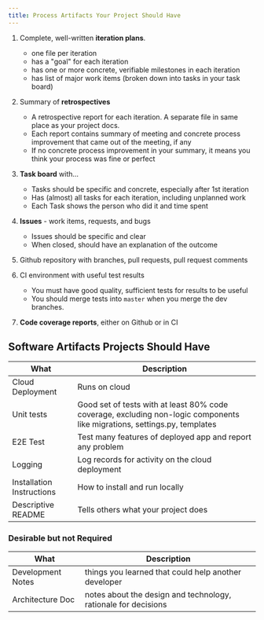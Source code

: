 ```yaml
---
title: Process Artifacts Your Project Should Have
---
```


1. Complete, well-written **iteration plans**.
   * one file per iteration
   * has a "goal" for each iteration
   * has one or more concrete, verifiable milestones in each iteration
   * has list of major work items (broken down into tasks in your task board)

2. Summary of **retrospectives**
   * A retrospective report for each iteration. A separate file in same place as your project docs.
   * Each report contains summary of meeting and concrete process improvement that came out of the meeting, if any
   * If no concrete process improvement in your summary, it means you think your process was fine or perfect

3. **Task board** with...
   * Tasks should be specific and concrete, especially after 1st iteration
   * Has (almost) all tasks for each iteration, including unplanned work
   * Each Task shows the person who did it and time spent

4. **Issues** - work items, requests, and bugs
   * Issues should be specific and clear
   * When closed, should have an explanation of the outcome

5. Github repository with branches, pull requests, pull request comments 

6. CI environment with useful test results
   * You must have good quality, sufficient tests for results to be useful
   * You should merge tests into `master` when you merge the dev branches.

7. **Code coverage reports**, either on Github or in CI

## Software Artifacts Projects Should Have

| What             | Description        |
|------------------|--------------------|
| Cloud Deployment | Runs on cloud      |
| Unit tests       | Good set of tests with at least 80% code coverage, excluding non-logic components like migrations, settings.py, templates |
| E2E Test         | Test many features of deployed app and report any problem |
| Logging          | Log records for activity on the cloud deployment |
| Installation Instructions | How to install and run locally |
| Descriptive README  | Tells others what your project does |

### Desirable but not Required

| What             | Description        |
|------------------|--------------------|
| Development Notes | things you learned that could help another developer |
| Architecture Doc  | notes about the design and technology, rationale for decisions |
